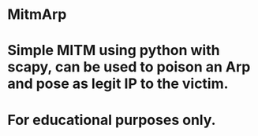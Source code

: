 # MitmArp
# Simple MITM using python with scapy, can be used to poison an Arp and pose as legit IP to the victim.
# For educational purposes only.
